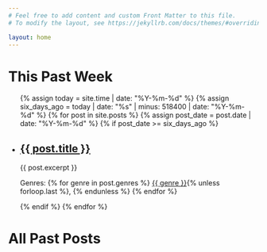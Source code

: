 ```yaml
---
# Feel free to add content and custom Front Matter to this file.
# To modify the layout, see https://jekyllrb.com/docs/themes/#overriding-theme-defaults

layout: home
---
```

<body>
  <h1>This Past Week</h1>
  <ul>
    {% assign today = site.time | date: "%Y-%m-%d" %}
    {% assign six_days_ago = today | date: "%s" | minus: 518400 | date: "%Y-%m-%d" %}
    {% for post in site.posts %}
      {% assign post_date = post.date | date: "%Y-%m-%d" %}
      {% if post_date >= six_days_ago %}
        <li>
          <h2><a href="{{ post.url }}">{{ post.title }}</a></h2>
          <p>{{ post.excerpt }}</p>
          <p>Genres: 
            {% for genre in post.genres %}
              <a href="/genre/{{ genre }}">{{ genre }}</a>{% unless forloop.last %}, {% endunless %}
            {% endfor %}
          </p>
        </li>
      {% endif %}
    {% endfor %}
  </ul>
  <h1>All Past Posts</h1>
</body>

